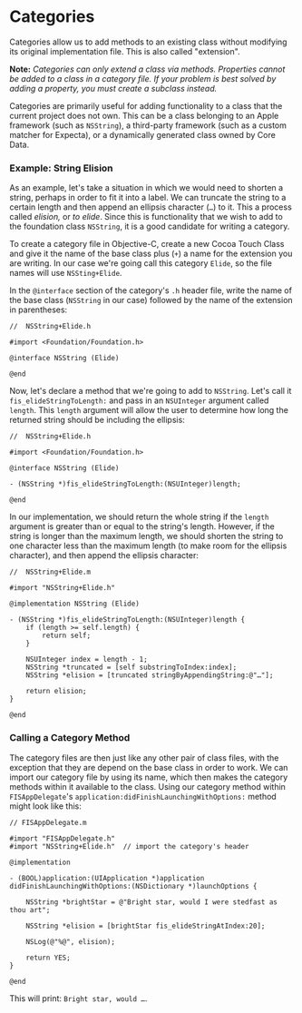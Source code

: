 # Categories

Categories allow us to add methods to an existing class without modifying its original implementation file. This is also called "extension". 

**Note:** *Categories can only extend a class via methods. Properties cannot be added to a class in a category file. If your problem is best solved by adding a property, you must create a subclass instead.*

Categories are primarily useful for adding functionality to a class that the current project does not own. This can be a class belonging to an Apple framework (such as `NSString`), a third-party framework (such as a custom matcher for Expecta), or a dynamically generated class owned by Core Data.

### Example: String Elision

As an example, let's take a situation in which we would need to shorten a string, perhaps in order to fit it into a label. We can truncate the string to a certain length and then append an ellipsis character (`…`) to it. This a process called *elision,* or *to elide*. Since this is functionality that we wish to add to the foundation class `NSString`, it is a good candidate for writing a category.

To create a category file in Objective-C, create a new Cocoa Touch Class and give it the name of the base class plus (`+`) a name for the extension you are writing. In our case we're going call this category `Elide`, so the file names will use `NSSting+Elide`.

In the `@interface` section of the category's `.h` header file, write the name of the base class (`NSString` in our case) followed by the name of the extension in parentheses:

```objc
//  NSString+Elide.h

#import <Foundation/Foundation.h>

@interface NSString (Elide)

@end
```

Now, let's declare a method that we're going to add to `NSString`. Let's call it `fis_elideStringToLength:` and pass in an `NSUInteger` argument called `length`. This `length` argument will allow the user to determine how long the returned string should be including the ellipsis: 

```objc
//  NSString+Elide.h

#import <Foundation/Foundation.h>

@interface NSString (Elide)

- (NSString *)fis_elideStringToLength:(NSUInteger)length;

@end
```

In our implementation, we should return the whole string if the `length` argument is greater than or equal to the string's length. However, if the string is longer than the maximum length, we should shorten the string to one character less than the maximum length (to make room for the ellipsis character), and then append the ellipsis character:

```objc
//  NSString+Elide.m

#import "NSString+Elide.h"

@implementation NSString (Elide)

- (NSString *)fis_elideStringToLength:(NSUInteger)length {
    if (length >= self.length) {
        return self;
    }
    
    NSUInteger index = length - 1;
    NSString *truncated = [self substringToIndex:index];
    NSString *elision = [truncated stringByAppendingString:@"…"];
    
    return elision;
}

@end
```

### Calling a Category Method

The category files are then just like any other pair of class files, with the exception that they are depend on the base class in order to work. We can import our category file by using its name, which then makes the category methods within it available to the class. Using our category method within `FISAppDelegate`'s `application:didFinishLaunchingWithOptions:` method might look like this:

```objc
// FISAppDelegate.m

#import "FISAppDelegate.h"
#import "NSString+Elide.h"  // import the category's header

@implementation

- (BOOL)application:(UIApplication *)application didFinishLaunchingWithOptions:(NSDictionary *)launchOptions {

    NSString *brightStar = @"Bright star, would I were stedfast as thou art";

    NSString *elision = [brightStar fis_elideStringAtIndex:20];

    NSLog(@"%@", elision);
    
    return YES;
}

@end
```
This will print: `Bright star, would …`.